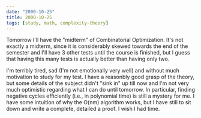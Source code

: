 ```yaml
---
date: "2000-10-25"
title: 2000-10-25
tags: [study, math, complexity-theory]
---
```

Tomorrow I'll have the "midterm" of Combinatorial Optimization.
It's not exactly a midterm, since it is considerably skewed towards
the end of the semester and I'll have 3 other tests until the
course is finished, but I guess that having this many tests is
actually better than having only two.

I'm terribly tired, sad (I'm not emotionally very well) and without
much motivation to study for my test. I have a reasonbly good grasp
of the theory, but some details of the subject didn't "sink in" up
till now and I'm not very much optimistic regarding what I can do
until tomorrow. In particular, finding negative cycles efficiently
(i.e., in polynomial time) is still a mystery for me. I have some
intuition of why the O(nm) algorithm works, but I have still to sit
down and write a complete, detailed a proof. I wish I had time.


